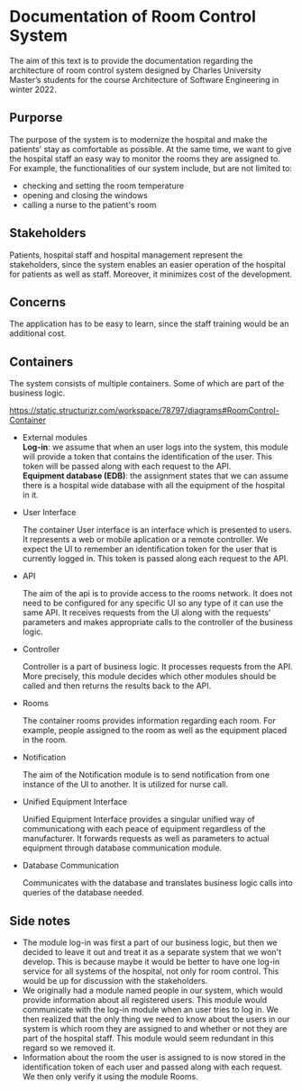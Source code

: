 # Documentation of Room Control System

The aim of this text is to provide the documentation regarding the architecture of room control system designed by Charles University Master’s students for the course Architecture of Software Engineering in winter 2022.

## Purporse
The purpose of the system is to modernize the hospital and make the patients' stay as comfortable as possible. At the same time, we want to give the hospital staff an easy way to monitor the rooms they are assigned to.
For example, the functionalities of our system include, but are not limited to:
- checking and setting the room temperature
- opening and closing the windows
- calling a nurse to the patient's room

## Stakeholders 

Patients, hospital staff and hospital management represent the stakeholders, since the system enables an easier operation of the hospital for patients as well as staff. Moreover, it minimizes cost of the development. 

## Concerns 

The application has to be easy to learn, since the staff training would be an additional cost. 

## Containers
The system consists of multiple containers. Some of which are part of the business logic. 

https://static.structurizr.com/workspace/78797/diagrams#RoomControl-Container
- External modules  
     __Log-in__: we assume that when an user logs into the system, this module will provide a token that contains the identification of the user. This token will be passed along with each request to the API.  
     __Equipment database (EDB)__: the assignment states that we can assume there is a hospital wide database with all the equipment of the hospital in it.


- User Interface

    The container User interface is an interface which is presented to users. It represents a web or mobile aplication or a remote controller. We expect the UI to remember an identification token for the user that is currently logged in. This token is passed along each request to the API.
- API

     The aim of the api is to provide access to the rooms network. It does not need to be configured for any specific UI so any type of it can use the same API. It receives requests from the UI along with the requests' parameters and makes appropriate calls to the controller of the business logic.
- Controller

    Controller is a part of business logic. It processes requests from the API. More precisely, this module decides which other modules should be called and then returns the results back to the API.
- Rooms

    The container rooms provides information regarding each room. For example, people assigned to the room as well as the equipment placed in the room.
- Notification

    The aim of the Notification module is to send notification from one instance of the UI to another. It is utilized for nurse call.
- Unified Equipment Interface
    
    Unified Equipment Interface provides a singular unified way of communicationg with each peace of equipment regardless of the manufacturer. It forwards requests as well as parameters to actual equipment through database communication module.
- Database Communication

    Communicates with the database and translates business logic calls into queries of the database needed.

## Side notes
- The module log-in was first a part of our business logic, but then we decided to leave it out and treat it as a separate system that we won't develop. This is because maybe it would be better to have one log-in service for all systems of the hospital, not only for room control. This would be up for discussion with the stakeholders.
- We originally had a module named people in our system, which would provide information about all registered users. This module would communicate with the log-in module when an user tries to log in. We then realized that the only thing we need to know about the users in our system is which room they are assigned to and whether or not they are part of the hospital staff. This module would seem redundant in this regard so we removed it.
- Information about the room the user is assigned to is now stored in the identification token of each user and passed along with each request. We then only verify it using the module Rooms.
